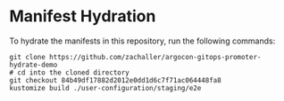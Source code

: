 # Manifest Hydration

To hydrate the manifests in this repository, run the following commands:

```shell
git clone https://github.com/zachaller/argocon-gitops-promoter-hydrate-demo
# cd into the cloned directory
git checkout 84b49df17882d2012e0dd1d6c7f71ac064448fa8
kustomize build ./user-configuration/staging/e2e
```
